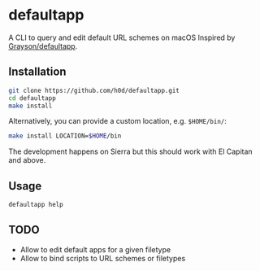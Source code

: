 # defaultapp
A CLI to query and edit default URL schemes on macOS
Inspired by [Grayson/defaultapp](https://github.com/Grayson/defaultapp/).

## Installation

```sh
git clone https://github.com/h0d/defaultapp.git
cd defaultapp
make install
```

Alternatively, you can provide a custom location, e.g. `$HOME/bin/`:

```sh
make install LOCATION=$HOME/bin
```

The development happens on Sierra but this should work with El Capitan and above.

## Usage

```bash
defaultapp help
```

## TODO
- Allow to edit default apps for a given filetype
- Allow to bind scripts to URL schemes or filetypes
